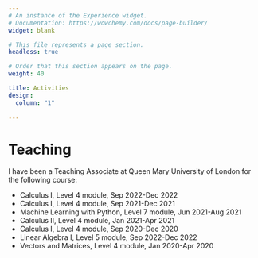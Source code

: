 ```yaml
---
# An instance of the Experience widget.
# Documentation: https://wowchemy.com/docs/page-builder/
widget: blank

# This file represents a page section.
headless: true

# Order that this section appears on the page.
weight: 40

title: Activities
design:
  column: "1"
  
---
```

# Teaching
I have been a Teaching Associate at Queen Mary University of London for the following course:
- Calculus I, Level 4 module, Sep 2022-Dec 2022
- Calculus I, Level 4 module, Sep 2021-Dec 2021
- Machine Learning with Python, Level 7 module, Jun 2021-Aug 2021
- Calculus II, Level 4 module, Jan 2021-Apr 2021
- Calculus I, Level 4 module, Sep 2020-Dec 2020
- Linear Algebra I, Level 5 module, Sep 2022-Dec 2022
- Vectors and Matrices, Level 4 module, Jan 2020-Apr 2020